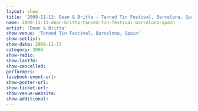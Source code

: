 ```yaml
---
layout: show
title: '2009-11-13: Dean & Britta - Tanned Tin Festival, Barcelona, Spain'
name: 2009-11-13-dean-britta-tanned-tin-festival-barcelona-spain
artist: 'Dean & Britta'
show-venue: 'Tanned Tin Festival, Barcelona, Spain'
show-setlist: 
show-date: 2009-11-13
category: 2009
show-radio: 
show-lastfm: 
show-cancelled: 
performers: 
facebook-event-url: 
show-poster-url: 
show-ticket-url: 
show-venue-website: 
show-additional: 
---
```


